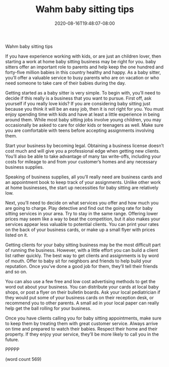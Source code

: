 ﻿---
title: "Wahm baby sitting tips"
date: 2020-08-16T19:48:07-08:00
description: "WAHM txt Tips for Web Success"
featured_image: "/images/WAHM txt.jpg"
tags: ["WAHM txt"]
---

Wahm baby sitting tips

If you have experience working with kids, or are just an children lover, then starting a work at home baby sitting business may be right for you. baby sitters offer an important role to parents and help keep the one hundred and forty-five million babies in this country healthy and happy. As a baby sitter, you’ll offer a valuable service to busy parents who are on vacation or who need someone to take care of their babies during the day.

Getting started as a baby sitter is very simple. To begin with, you’ll need to decide if this really is a business that you want to pursue. First off, ask yourself if you really love kids? If you are considering baby sitting just because you think it will be an easy job, then it is not right for you. You must enjoy spending time with kids and have at least a little experience in being around them. While most baby sitting jobs involve young children, you may occasionally be asked to care for older kids or teenagers as well. Make sure you are comfortable with teens before accepting assignments involving them.

Start your business by becoming legal. Obtaining a business license doesn’t cost much and will give you a professional edge when getting new clients. You’ll also be able to take advantage of many tax write-offs, including your costs for mileage to and from your customer’s homes and any necessary business supplies.

Speaking of business supplies, all you’ll really need are business cards and an appointment book to keep track of your assignments. Unlike other work at home businesses, the start up necessities for baby sitting are relatively low. 

Next, you’ll need to decide on what services you offer and how much you are going to charge. Play detective and find out the going rate for baby sitting services in your area. Try to stay in the same range. Offering lower prices may seem like a way to beat the competition, but it also makes your services appear less valuable to potential clients. You can print your rates on the back of your business cards, or make up a small flyer with prices listed on it.

Getting clients for your baby sitting business may be the most difficult part of running the business. However, with a little effort you can build a client list rather quickly. The best way to get clients and assignments is by word of mouth. Offer to baby sit for neighbors and friends to help build your reputation. Once you’ve done a good job for them, they’ll tell their friends and so on.

You can also use a few free and low cost advertising methods to get the word out about your business. You can distribute your cards at local baby shops, or post a flyer on their bulletin boards. Ask your local pediatrician if they would put some of your business cards on their reception desk, or recommend you to other parents. A small ad in your local paper can really help get the ball rolling for your business.

Once you have clients calling you for baby sitting appointments, make sure to keep them by treating them with great customer service. Always arrive on time and prepared to watch their babies. Respect their home and their property. If they enjoy your service, they’ll be more likely to call you in the future.

PPPPP

(word count 569)

